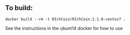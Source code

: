 To build:
---
    docker build --rm -t RIchCoin/RIchCoin:2.1.0-centos7 .

See the instructions in the ubunt14 docker for how to use


